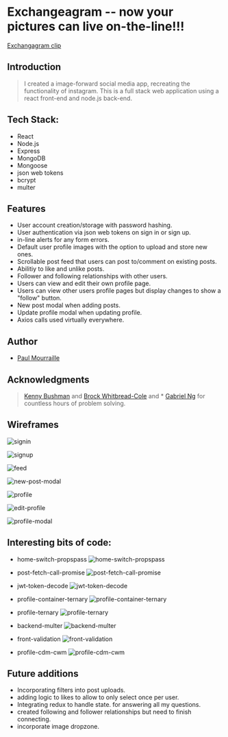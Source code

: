 # Exchangeagram -- now your pictures can live on-the-line!!!
[Exchangagram clip](https://www.youtube.com/watch?v=JfhV_ezOxgA)

## Introduction
> I created a image-forward social media app, recreating the functionality of instagram. This is a full stack web application using a react front-end and node.js back-end.

## Tech Stack:
* React
* Node.js
* Express
* MongoDB
* Mongoose
* json web tokens
* bcrypt
* multer

## Features
* User account creation/storage with password hashing.
* User authentication via json web tokens on sign in or sign up.
* in-line alerts for any form errors.
* Default user profile images with the option to upload and store new ones.
* Scrollable post feed that users can post to/comment on existing posts.
* Abilitiy to like and unlike posts.
* Follower and following relationships with other users.
* Users can view and edit their own profile page.
* Users can view other users profile pages but display changes to show a "follow" button.
* New post modal when adding posts.
* Update profile modal when updating profile.
* Axios calls used virtually everywhere.

## Author
* [Paul Mourraille](https://github.com/pmourraille)

## Acknowledgments
> [Kenny Bushman](https://github.com/kbbushman) and [Brock Whitbread-Cole](https://github.com/brockwc) and * [Gabriel Ng](https://github.com/gabe-ng) for countless hours of problem solving.



## Wireframes
![signin](/wireframes/signin.png)

![signup](/wireframes/signup.png)

![feed](/wireframes/feed.png)

![new-post-modal](/wireframes/new-post-modal.png)

![profile](/wireframes/profile.png)

![edit-profile](/src/wireframes/edit-profile.png)

![profile-modal](/wireframes/profile-img-modal.png)


## Interesting bits of code:

* home-switch-propspass
![home-switch-propspass](/code-examples/home-switch.png)

* post-fetch-call-promise
![post-fetch-call-promise](/code-examples/post-fetch-call-promise.png)

* jwt-token-decode
![jwt-token-decode](/code-examples/jwt-token-decode.png)

* profile-container-ternary
![profile-container-ternary](/code-examples/profile-container-ternary.png)

* profile-ternary
![profile-ternary](/code-examples/profile-ternary.png)

* backend-multer
![backend-multer](/code-examples/backend-multer.png)

* front-validation
![front-validation](/code-examples/front-validation.png)

* profile-cdm-cwm
![profile-cdm-cwm](/code-examples/profile-cdm-cwm.png)


## Future additions
* Incorporating filters into post uploads.
* adding logic to likes to allow to only select once per user.
* Integrating redux to handle state. for answering all my questions.
* created following and follower relationships but need to finish connecting.
* incorporate image dropzone.





